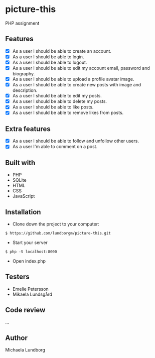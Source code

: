 # picture-this
PHP assignment

## Features

- [x] As a user I should be able to create an account.
- [x] As a user I should be able to login.
- [x] As a user I should be able to logout.
- [x] As a user I should be able to edit my account email, password and biography.
- [x] As a user I should be able to upload a profile avatar image.
- [x] As a user I should be able to create new posts with image and description.
- [x] As a user I should be able to edit my posts.
- [x] As a user I should be able to delete my posts.
- [x] As a user I should be able to like posts.
- [x] As a user I should be able to remove likes from posts.

## Extra features

- [x] As a user I should be able to follow and unfollow other users.
- [x] As a user I'm able to comment on a post.

## Built with

* PHP
* SQLite
* HTML
* CSS
* JavaScript

## Installation

* Clone down the project to your computer:
```
$ https://github.com/lundborgm/picture-this.git
```
* Start your server
```
$ php -S localhost:8000
```
* Open index.php


## Testers

* Emelie Petersson
* Mikaela Lundsgård

## Code review

...

## Author

Michaela Lundborg
